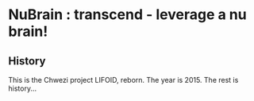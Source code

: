 NuBrain : transcend - leverage a nu brain!
==========================================


History
-------

This is the Chwezi project LIFOID, reborn. The year is 2015. The rest is history...
